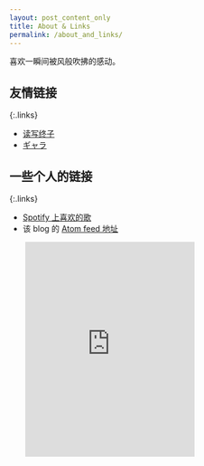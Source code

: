 ```yaml
---
layout: post_content_only
title: About & Links
permalink: /about_and_links/
---
```


喜欢一瞬间被风般吹拂的感动。

## 友情链接

{:.links}
* [读写终子](https://ioover.net)
* [ギャラ](https://blog.gyara.moe)

## 一些个人的链接

{:.links}

* [Spotify 上喜欢的歌](https://open.spotify.com/playlist/42x5xsODquQ57kHVsalxqQ?si=y_gyzUopTi2TQyNsV_4WKQ)
* 该 blog 的 [Atom feed 地址](/feed.xml)

<iframe src="https://open.spotify.com/embed/playlist/42x5xsODquQ57kHVsalxqQ" width="300" height="380" style="padding-left: 2em" frameborder="0" allow="encrypted-media"></iframe>
